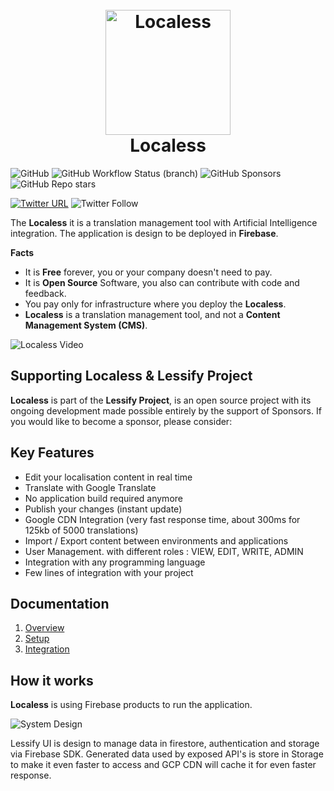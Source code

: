 <h1 align="center">
<br/>
  <img width="200" src="src/android-chrome-512x512.png" alt="Localess"/>
  <br/>
  Localess
<br/>
</h1>

![GitHub](https://img.shields.io/github/license/Lessify/localess?style=for-the-badge)
![GitHub Workflow Status (branch)](https://img.shields.io/github/workflow/status/Lessify/localess/CI%20Tests/main?style=for-the-badge)
![GitHub Sponsors](https://img.shields.io/github/sponsors/Lessify?style=for-the-badge)
![GitHub Repo stars](https://img.shields.io/github/stars/Lessify/Localess?style=for-the-badge)

[![Twitter URL](https://img.shields.io/twitter/url?label=Share%20on%20Twitter&style=for-the-badge&url=https%3A%2F%2Fgithub.com%2FLessify%2Flocaless)](https://twitter.com/intent/tweet?text=Easy%20way%20to%20manage%20your%20app%20localisation&url=https://github.com/Lessify/localess&hashtags=i18n,internationalization,localization)
![Twitter Follow](https://img.shields.io/twitter/follow/Lessifyio?style=for-the-badge)

The **Localess** it is a translation management tool with Artificial Intelligence integration.
The application is design to be deployed in **Firebase**. 

**Facts**

- It is **Free** forever, you or your company doesn't need to pay.
- It is **Open Source** Software, you also can contribute with code and feedback.
- You pay only for infrastructure where you deploy the **Localess**.
- **Localess** is a translation management tool, and not a **Content Management System (CMS)**.



![Localess Video](https://github.com/Lessify/localess/wiki/img/app_animation.gif)

## Supporting Localess & Lessify Project
**Localess** is part of the **Lessify Project**, is an open source project with its ongoing development made possible entirely by the support of Sponsors.
If you would like to become a sponsor, please consider:

## Key Features

- Edit your localisation content in real time
- Translate with Google Translate
- No application build required anymore
- Publish your changes (instant update)
- Google CDN Integration (very fast response time, about 300ms for 125kb of 5000 translations)
- Import / Export content between environments and applications
- User Management. with different roles : VIEW, EDIT, WRITE, ADMIN
- Integration with any programming language
- Few lines of integration with your project

## Documentation
1. [Overview](https://github.com/Lessify/localess/wiki)
2. [Setup](https://github.com/Lessify/localess/wiki/Setup)
3. [Integration](https://github.com/Lessify/localess/wiki/Integration)

## How it works
**Localess** is using Firebase products to run the application.

![System Design](https://github.com/Lessify/localess/wiki/img/system-design.png)

Lessify UI is design to manage data in firestore, authentication and storage via Firebase SDK.
Generated data used by exposed API's is store in Storage to make it even faster to access and GCP CDN will cache it for even faster response.

[//]: # (netstat -aon | findstr 4000)
[//]: # (taskkill /PID <PID> /F)
